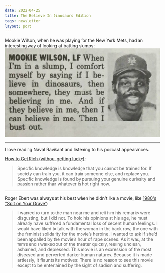 ```yaml
---
date: 2022-04-25
title: The Believe In Dinosaurs Edition
tags: newsletter
layout: post
---
```


Mookie Wilson, when he was playing for the New York Mets, had an interesting way of looking at batting slumps:
![mookie](https://raw.githubusercontent.com/muneer78/muneer78.github.io/master/images/mookie.jpeg)

---

I love reading Naval Ravikant and listening to his podcast appearances. 

[How to Get Rich (without getting lucky)](https://threadreaderapp.com/thread/1002103360646823936.html):

> Specific knowledge is knowledge that you cannot be trained for. If society can train you, it can train someone else, and replace you. Specific knowledge is found by pursuing your genuine curiosity and passion rather than whatever is hot right now.

---

Roger Ebert was always at his best when he didn't like a movie, like [1980's "Spit on Your Grave"](https://www.rogerebert.com/reviews/i-spit-on-your-grave-1980):

> I wanted to turn to the man near me and tell him his remarks were disgusting, but I did not. To hold his opinions at his age, he must already have suffered a fundamental loss of decent human feelings. I would have liked to talk with the woman in the back row, the one with the feminist solidarity for the movie’s heroine. I wanted to ask if she’d been appalled by the movie’s hour of rape scenes. As it was, at the film’s end I walked out of the theater quickly, feeling unclean, ashamed, and depressed. This movie is an expression of the most diseased and perverted darker human natures. Because it is made artlessly, it flaunts its motives: There is no reason to see this movie except to be entertained by the sight of sadism and suffering.
